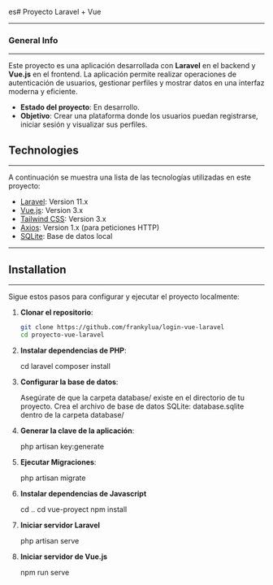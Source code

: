 es# Proyecto Laravel + Vue



---

### General Info
***
Este proyecto es una aplicación desarrollada con **Laravel** en el backend y **Vue.js** en el frontend. La aplicación permite realizar operaciones de autenticación de usuarios, gestionar perfiles y mostrar datos en una interfaz moderna y eficiente.

- **Estado del proyecto**: En desarrollo.
- **Objetivo**: Crear una plataforma donde los usuarios puedan registrarse, iniciar sesión y visualizar sus perfiles.


## Technologies
***
A continuación se muestra una lista de las tecnologías utilizadas en este proyecto:

* [Laravel](https://laravel.com): Version 11.x
* [Vue.js](https://vuejs.org/): Version 3.x
* [Tailwind CSS](https://tailwindcss.com/): Version 3.x
* [Axios](https://axios-http.com/): Version 1.x (para peticiones HTTP)
* [SQLite](https://www.sqlite.org/): Base de datos local

---

## Installation
***
Sigue estos pasos para configurar y ejecutar el proyecto localmente:

1. **Clonar el repositorio**:
   ```bash
   git clone https://github.com/frankylua/login-vue-laravel
   cd proyecto-vue-laravel

2. **Instalar dependencias de PHP**:

    cd laravel
    composer install

3. **Configurar la base de datos**:

    Asegúrate de que la carpeta database/ existe en el directorio de tu proyecto.
    Crea el archivo de base de datos SQLite: database.sqlite dentro de la carpeta database/

4. **Generar la clave de la aplicación**:

    php artisan key:generate

5. **Ejecutar Migraciones**:

    php artisan migrate

6. **Instalar dependencias de Javascript**

    cd ..
    cd vue-proyect
    npm install

7. **Iniciar servidor Laravel**  

    php artisan serve

8. **Iniciar servidor de Vue.js** 

    npm run serve